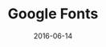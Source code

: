---
layout: site
title: "Google Fonts"
date: 2016-06-14
categories: [google]
version: 1.6.4
major: 1
minor: 6
patch: 4
slug: google-fonts
link: https://fonts.google.com/
permalink: /sites/:slug
---